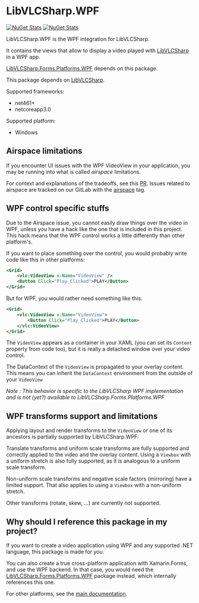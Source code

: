 # LibVLCSharp.WPF

[![NuGet Stats](https://img.shields.io/nuget/v/LibVLCSharp.WPF.svg)](https://www.nuget.org/packages/LibVLCSharp.WPF)
[![NuGet Stats](https://img.shields.io/nuget/dt/LibVLCSharp.WPF.svg)](https://www.nuget.org/packages/LibVLCSharp.WPF)

LibVLCSharp.WPF is the WPF integration for LibVLCSharp.

It contains the views that allow to display a video played with [LibVLCSharp](../LibVLCSharp/README.md)
in a WPF app.

[LibVLCSharp.Forms.Platforms.WPF](../LibVLCSharp.Forms.Platforms.WPF) depends on this package.

This package depends on [LibVLCSharp](../LibVLCSharp/README.md).

Supported frameworks:

- net461+
- netcoreapp3.0

Supported platform:

- Windows

## Airspace limitations

If you encounter UI issues with the WPF VideoView in your application, you may be running into what is called _airspace_ limitations.

For context and explanations of the tradeoffs, see this [PR](https://github.com/videolan/libvlcsharp/pull/1).
Issues related to airspace are tracked on our GitLab with the [airspace](https://code.videolan.org/videolan/LibVLCSharp/issues?scope=all&utf8=%E2%9C%93&state=all&label_name[]=airspace) tag.

## WPF control specific stuffs

Due to the Airspace issue, you cannot easily draw things over the video in WPF, unless you have a hack like the one that is included in this project.
This hack means that the WPF control works a little differently than other platform's.

If you want to place something over the control, you would probably write code like this in other platforms:

```xml
<Grid>
    <vlc:VideoView x:Name="VideoView" />
    <Button Click="Play_Clicked">PLAY</Button>
</Grid>
```

But for WPF, you would rather need something like this:

```xml
<Grid>
    <vlc:VideoView x:Name="VideoView">
        <Button Click="Play_Clicked">PLAY</Button>
    </vlc:VideoView>
</Grid>
```

The `VideoView` appears as a container in your XAML (you can set its `Content` property from code too), but it is really a detached window over your video control.

The DataContext of the `VideoView` is propagated to your overlay content. This means you can inherit the `DataContext` environment from the outside of your `VideoView`

*Note : This behavior is specific to the LibVLCSharp WPF implementation and is not (yet?) available to LibVLCSharp.Forms.Platforms.WPF*

## WPF transforms support and limitations

Applying layout and render transforms to the `VideoView` or one of its ancestors is partially supported by LibVLCSharp.WPF: 

Translate transforms and uniform scale transforms are fully supported and correctly applied to the video and the overlay content. Using a `Viewbox` with a uniform stretch is also fully supported, as it is analogous to a uniform scale transform.

Non-uniform scale transforms and negative scale factors (mirroring) have a limited support. That also applies to using a `Viewbox` with a non-uniform stretch.

Other transforms (rotate, skew, ...) are currently not supported.

## Why should I reference this package in my project?

If you want to create a video application using WPF and any supported .NET language, this package is made for you.

You can also create a true cross-platform application with Xamarin.Forms, and use the WPF backend.
In that case, you would need the [LibVLCSharp.Forms.Platforms.WPF](../LibVLCSharp.Forms.Platforms.WPF) package instead, which internally references this one.

For other platforms, see the [main documentation](../../README.md).
